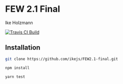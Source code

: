 # FEW 2.1 Final

Ike Holzmann

[![Travis CI Build](https://travis-ci.com/ikejs/FEW2.1-final.svg?branch=master)]()

## Installation


```bash
git clone https://github.com/ikejs/FEW2.1-final.git

npm install

yarn test
```
